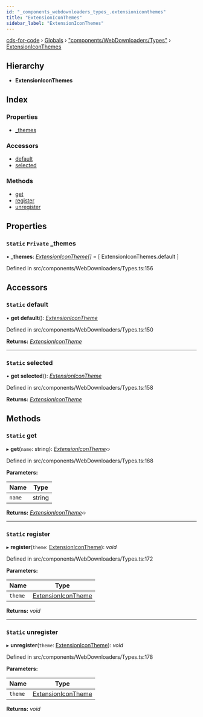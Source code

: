 ```yaml
---
id: "_components_webdownloaders_types_.extensioniconthemes"
title: "ExtensionIconThemes"
sidebar_label: "ExtensionIconThemes"
---
```


[cds-for-code](../index.md) › [Globals](../globals.md) › ["components/WebDownloaders/Types"](../modules/_components_webdownloaders_types_.md) › [ExtensionIconThemes](_components_webdownloaders_types_.extensioniconthemes.md)

## Hierarchy

* **ExtensionIconThemes**

## Index

### Properties

* [_themes](_components_webdownloaders_types_.extensioniconthemes.md#static-private-_themes)

### Accessors

* [default](_components_webdownloaders_types_.extensioniconthemes.md#static-default)
* [selected](_components_webdownloaders_types_.extensioniconthemes.md#static-selected)

### Methods

* [get](_components_webdownloaders_types_.extensioniconthemes.md#static-get)
* [register](_components_webdownloaders_types_.extensioniconthemes.md#static-register)
* [unregister](_components_webdownloaders_types_.extensioniconthemes.md#static-unregister)

## Properties

### `Static` `Private` _themes

▪ **_themes**: *[ExtensionIconTheme](_components_webdownloaders_types_.extensionicontheme.md)[]* = [ ExtensionIconThemes.default ]

Defined in src/components/WebDownloaders/Types.ts:156

## Accessors

### `Static` default

• **get default**(): *[ExtensionIconTheme](_components_webdownloaders_types_.extensionicontheme.md)*

Defined in src/components/WebDownloaders/Types.ts:150

**Returns:** *[ExtensionIconTheme](_components_webdownloaders_types_.extensionicontheme.md)*

___

### `Static` selected

• **get selected**(): *[ExtensionIconTheme](_components_webdownloaders_types_.extensionicontheme.md)*

Defined in src/components/WebDownloaders/Types.ts:158

**Returns:** *[ExtensionIconTheme](_components_webdownloaders_types_.extensionicontheme.md)*

## Methods

### `Static` get

▸ **get**(`name`: string): *[ExtensionIconTheme](_components_webdownloaders_types_.extensionicontheme.md)‹›*

Defined in src/components/WebDownloaders/Types.ts:168

**Parameters:**

Name | Type |
------ | ------ |
`name` | string |

**Returns:** *[ExtensionIconTheme](_components_webdownloaders_types_.extensionicontheme.md)‹›*

___

### `Static` register

▸ **register**(`theme`: [ExtensionIconTheme](_components_webdownloaders_types_.extensionicontheme.md)): *void*

Defined in src/components/WebDownloaders/Types.ts:172

**Parameters:**

Name | Type |
------ | ------ |
`theme` | [ExtensionIconTheme](_components_webdownloaders_types_.extensionicontheme.md) |

**Returns:** *void*

___

### `Static` unregister

▸ **unregister**(`theme`: [ExtensionIconTheme](_components_webdownloaders_types_.extensionicontheme.md)): *void*

Defined in src/components/WebDownloaders/Types.ts:178

**Parameters:**

Name | Type |
------ | ------ |
`theme` | [ExtensionIconTheme](_components_webdownloaders_types_.extensionicontheme.md) |

**Returns:** *void*
